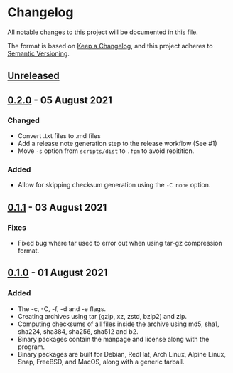 # Changelog

All notable changes to this project will be documented in this file.

The format is based on [Keep a Changelog](https://keepachangelog.com/en/1.0.0/), and this project adheres to [Semantic Versioning](https://semver.org/spec/v2.0.0.html).

## [Unreleased](https://github.com/gamemaker1/bak/tree/main)

## [0.2.0](https://github.com/gamemaker1/bak/releases/tag/0.2.0) - 05 August 2021

### Changed

- Convert .txt files to .md files
- Add a release note generation step to the release workflow (See #1)
- Move `-s` option from `scripts/dist` to `.fpm` to avoid repitition.

### Added

- Allow for skipping checksum generation using the `-C none` option.

## [0.1.1](https://github.com/gamemaker1/bak/releases/tag/0.1.1) - 03 August 2021

### Fixes

- Fixed bug where tar used to error out when using tar-gz compression format.

## [0.1.0](https://github.com/gamemaker1/bak/releases/tag/0.1.0) - 01 August 2021

### Added

- The -c, -C, -f, -d and -e flags.
- Creating archives using tar (gzip, xz, zstd, bzip2) and zip.
- Computing checksums of all files inside the archive using md5, sha1, sha224, sha384, sha256, sha512 and b2.
- Binary packages contain the manpage and license along with the program.
- Binary packages are built for Debian, RedHat, Arch Linux, Alpine Linux, Snap, FreeBSD, and MacOS, along with a generic tarball.
